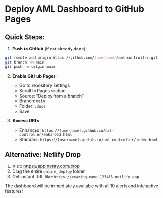 # Deploy AML Dashboard to GitHub Pages

## Quick Steps:

1. **Push to GitHub** (if not already done):
```bash
git remote add origin https://github.com/[username]/aml-controller.git
git branch -M main
git push -u origin main
```

2. **Enable GitHub Pages**:
   - Go to repository Settings
   - Scroll to Pages section
   - Source: "Deploy from a branch"
   - Branch: `main`
   - Folder: `/docs`
   - Save

3. **Access URLs**:
   - Enhanced: `https://[username].github.io/aml-controller/enhanced.html`
   - Standard: `https://[username].github.io/aml-controller/index.html`

## Alternative: Netlify Drop

1. Visit: https://app.netlify.com/drop
2. Drag the entire `online_deploy` folder
3. Get instant URL like: `https://amazing-name-123456.netlify.app`

The dashboard will be immediately available with all 10 alerts and interactive features!